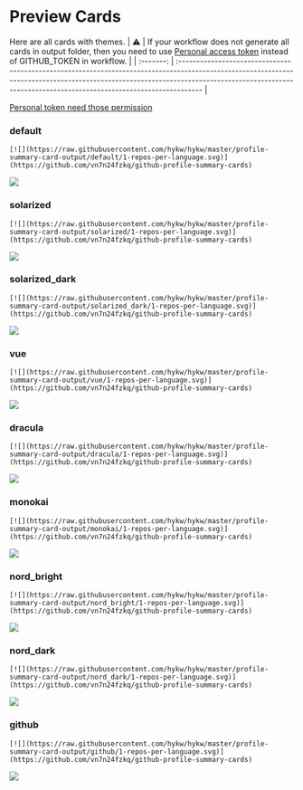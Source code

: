 
# Preview Cards

Here are all cards with themes.
| :warning: | If your workflow does not generate all cards in output folder, then you need to use [Personal access token](https://docs.github.com/en/actions/configuring-and-managing-workflows/creating-and-storing-encrypted-secrets) instead of GITHUB_TOKEN in workflow. |
| :-------: | :------------------------------------------------------------------------------------------------------------------------------------------------------------------------------------------------------------------------------------------------ |

[Personal token need those permission](https://github.com/vn7n24fzkq/github-profile-summary-cards/wiki/Personal-access-token-permissions)


### default


```
[![](https://raw.githubusercontent.com/hykw/hykw/master/profile-summary-card-output/default/1-repos-per-language.svg)](https://github.com/vn7n24fzkq/github-profile-summary-cards)
```
![](https://raw.githubusercontent.com/hykw/hykw/master/profile-summary-card-output/default/1-repos-per-language.svg)


### solarized


```
[![](https://raw.githubusercontent.com/hykw/hykw/master/profile-summary-card-output/solarized/1-repos-per-language.svg)](https://github.com/vn7n24fzkq/github-profile-summary-cards)
```
![](https://raw.githubusercontent.com/hykw/hykw/master/profile-summary-card-output/solarized/1-repos-per-language.svg)


### solarized_dark


```
[![](https://raw.githubusercontent.com/hykw/hykw/master/profile-summary-card-output/solarized_dark/1-repos-per-language.svg)](https://github.com/vn7n24fzkq/github-profile-summary-cards)
```
![](https://raw.githubusercontent.com/hykw/hykw/master/profile-summary-card-output/solarized_dark/1-repos-per-language.svg)


### vue


```
[![](https://raw.githubusercontent.com/hykw/hykw/master/profile-summary-card-output/vue/1-repos-per-language.svg)](https://github.com/vn7n24fzkq/github-profile-summary-cards)
```
![](https://raw.githubusercontent.com/hykw/hykw/master/profile-summary-card-output/vue/1-repos-per-language.svg)


### dracula


```
[![](https://raw.githubusercontent.com/hykw/hykw/master/profile-summary-card-output/dracula/1-repos-per-language.svg)](https://github.com/vn7n24fzkq/github-profile-summary-cards)
```
![](https://raw.githubusercontent.com/hykw/hykw/master/profile-summary-card-output/dracula/1-repos-per-language.svg)


### monokai


```
[![](https://raw.githubusercontent.com/hykw/hykw/master/profile-summary-card-output/monokai/1-repos-per-language.svg)](https://github.com/vn7n24fzkq/github-profile-summary-cards)
```
![](https://raw.githubusercontent.com/hykw/hykw/master/profile-summary-card-output/monokai/1-repos-per-language.svg)


### nord_bright


```
[![](https://raw.githubusercontent.com/hykw/hykw/master/profile-summary-card-output/nord_bright/1-repos-per-language.svg)](https://github.com/vn7n24fzkq/github-profile-summary-cards)
```
![](https://raw.githubusercontent.com/hykw/hykw/master/profile-summary-card-output/nord_bright/1-repos-per-language.svg)


### nord_dark


```
[![](https://raw.githubusercontent.com/hykw/hykw/master/profile-summary-card-output/nord_dark/1-repos-per-language.svg)](https://github.com/vn7n24fzkq/github-profile-summary-cards)
```
![](https://raw.githubusercontent.com/hykw/hykw/master/profile-summary-card-output/nord_dark/1-repos-per-language.svg)


### github


```
[![](https://raw.githubusercontent.com/hykw/hykw/master/profile-summary-card-output/github/1-repos-per-language.svg)](https://github.com/vn7n24fzkq/github-profile-summary-cards)
```
![](https://raw.githubusercontent.com/hykw/hykw/master/profile-summary-card-output/github/1-repos-per-language.svg)

